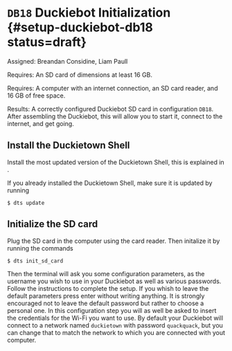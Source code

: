 # `DB18` Duckiebot Initialization {#setup-duckiebot-db18 status=draft}

Assigned: Breandan Considine, Liam Paull

<div class='requirements' markdown="1">

Requires: An SD card of dimensions at least 16 GB.

Requires: A computer with an internet connection, an SD card reader, and 16 GB of free space.

Results: A correctly configured Duckiebot SD card in configuration `DB18`. After assembling the Duckiebot, this will allow you to start it, connect to the internet, and get going.


</div>

## Install the Duckietown Shell

Install the most updated version of the Duckietown Shell, this is explained in [](#dt-shell-intro).

If you already installed the Duckietown Shell, make sure it is updated by running

    $ dts update

## Initialize the SD card

Plug the SD card in the computer using the card reader. Then initalize it by running the commands

    $ dts init_sd_card

Then the terminal will ask you some configuration parameters, as the username you wish to use in your Duckiebot as well as various passwords. Follow the instructions to complete the setup.
If you whish to leave the default parameters press enter without writing anything.
It is strongly encouraged not to leave the default password but rather to choose a personal one. In this configuration step you will as well be asked to insert the credentials for the Wi-Fi you want to use. By default your Duckiebot will connect to a network named `duckietown` with password `quackquack`, but you can change that to match the network to which you are connected with yout computer.
